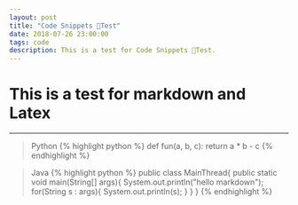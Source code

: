 ```yaml
---
layout: post
title: "Code Snippets Test"
date: 2018-07-26 23:00:00
tags: code
description: This is a test for Code Snippets Test.
---
```


# This is a test for markdown and Latex

----

>Python
{% highlight python %}
def fun(a, b, c):
    return a * b - c
{% endhighlight %}


>Java
{% highlight python %}
public class MainThread{
    public static void main(String[] args){
        System.out.println("hello markdown");
        for(String s : args){
            System.out.println(s);
        }
    }
}
{% endhighlight %}

